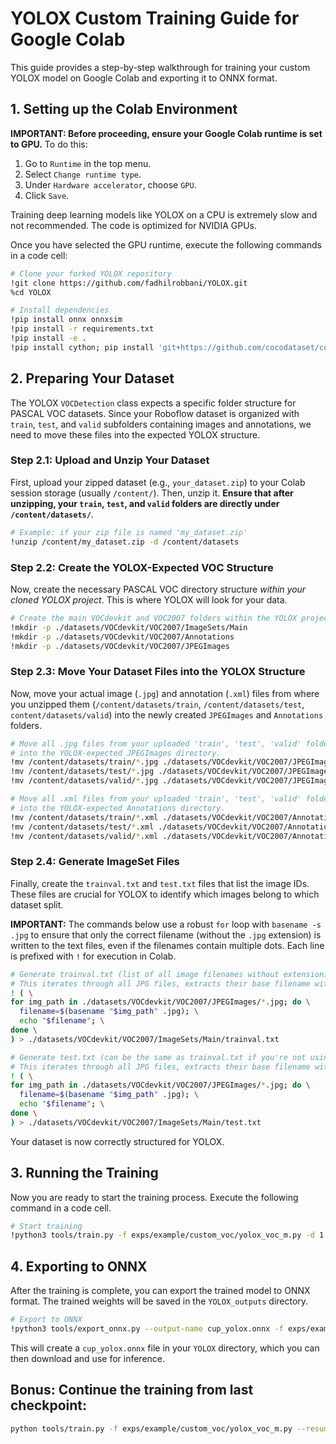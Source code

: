 # YOLOX Custom Training Guide for Google Colab

This guide provides a step-by-step walkthrough for training your custom YOLOX model on Google Colab and exporting it to ONNX format.

## 1. Setting up the Colab Environment

**IMPORTANT: Before proceeding, ensure your Google Colab runtime is set to GPU.**
To do this:
1.  Go to `Runtime` in the top menu.
2.  Select `Change runtime type`.
3.  Under `Hardware accelerator`, choose `GPU`.
4.  Click `Save`.

Training deep learning models like YOLOX on a CPU is extremely slow and not recommended. The code is optimized for NVIDIA GPUs.

Once you have selected the GPU runtime, execute the following commands in a code cell:

```bash
# Clone your forked YOLOX repository
!git clone https://github.com/fadhilrobbani/YOLOX.git
%cd YOLOX

# Install dependencies
!pip install onnx onnxsim
!pip install -r requirements.txt
!pip install -e .
!pip install cython; pip install 'git+https://github.com/cocodataset/cocoapi.git#subdirectory=PythonAPI'
```

## 2. Preparing Your Dataset

The YOLOX `VOCDetection` class expects a specific folder structure for PASCAL VOC datasets. Since your Roboflow dataset is organized with `train`, `test`, and `valid` subfolders containing images and annotations, we need to move these files into the expected YOLOX structure.

### Step 2.1: Upload and Unzip Your Dataset

First, upload your zipped dataset (e.g., `your_dataset.zip`) to your Colab session storage (usually `/content/`). Then, unzip it. **Ensure that after unzipping, your `train`, `test`, and `valid` folders are directly under `/content/datasets/`**.

```bash
# Example: if your zip file is named 'my_dataset.zip'
!unzip /content/my_dataset.zip -d /content/datasets
```

### Step 2.2: Create the YOLOX-Expected VOC Structure

Now, create the necessary PASCAL VOC directory structure *within your cloned YOLOX project*. This is where YOLOX will look for your data.

```bash
# Create the main VOCdevkit and VOC2007 folders within the YOLOX project
!mkdir -p ./datasets/VOCdevkit/VOC2007/ImageSets/Main
!mkdir -p ./datasets/VOCdevkit/VOC2007/Annotations
!mkdir -p ./datasets/VOCdevkit/VOC2007/JPEGImages
```

### Step 2.3: Move Your Dataset Files into the YOLOX Structure

Now, move your actual image (`.jpg`) and annotation (`.xml`) files from where you unzipped them (`/content/datasets/train`, `/content/datasets/test`, `content/datasets/valid`) into the newly created `JPEGImages` and `Annotations` folders.

```bash
# Move all .jpg files from your uploaded 'train', 'test', 'valid' folders
# into the YOLOX-expected JPEGImages directory.
!mv /content/datasets/train/*.jpg ./datasets/VOCdevkit/VOC2007/JPEGImages/
!mv /content/datasets/test/*.jpg ./datasets/VOCdevkit/VOC2007/JPEGImages/
!mv /content/datasets/valid/*.jpg ./datasets/VOCdevkit/VOC2007/JPEGImages/

# Move all .xml files from your uploaded 'train', 'test', 'valid' folders
# into the YOLOX-expected Annotations directory.
!mv /content/datasets/train/*.xml ./datasets/VOCdevkit/VOC2007/Annotations/
!mv /content/datasets/test/*.xml ./datasets/VOCdevkit/VOC2007/Annotations/
!mv /content/datasets/valid/*.xml ./datasets/VOCdevkit/VOC2007/Annotations/
```

### Step 2.4: Generate ImageSet Files

Finally, create the `trainval.txt` and `test.txt` files that list the image IDs. These files are crucial for YOLOX to identify which images belong to which dataset split.

**IMPORTANT:** The commands below use a robust `for` loop with `basename -s .jpg` to ensure that only the correct filename (without the `.jpg` extension) is written to the text files, even if the filenames contain multiple dots. Each line is prefixed with `!` for execution in Colab.

```bash
# Generate trainval.txt (list of all image filenames without extension)
# This iterates through all JPG files, extracts their base filename without the .jpg extension, and writes to trainval.txt.
! ( \
for img_path in ./datasets/VOCdevkit/VOC2007/JPEGImages/*.jpg; do \
  filename=$(basename "$img_path" .jpg); \
  echo "$filename"; \
done \
) > ./datasets/VOCdevkit/VOC2007/ImageSets/Main/trainval.txt

# Generate test.txt (can be the same as trainval.txt if you're not using a separate test set)
# This iterates through all JPG files, extracts their base filename without the .jpg extension, and writes to test.txt.
! ( \
for img_path in ./datasets/VOCdevkit/VOC2007/JPEGImages/*.jpg; do \
  filename=$(basename "$img_path" .jpg); \
  echo "$filename"; \
done \
) > ./datasets/VOCdevkit/VOC2007/ImageSets/Main/test.txt
```

Your dataset is now correctly structured for YOLOX.

## 3. Running the Training

Now you are ready to start the training process. Execute the following command in a code cell.

```bash
# Start training
!python3 tools/train.py -f exps/example/custom_voc/yolox_voc_m.py -d 1 -b 8 --fp16 -c weights/yolox_m.pth
```

## 4. Exporting to ONNX

After the training is complete, you can export the trained model to ONNX format. The trained weights will be saved in the `YOLOX_outputs` directory.

```bash
# Export to ONNX
!python3 tools/export_onnx.py --output-name cup_yolox.onnx -f exps/example/custom_voc/yolox_voc_m.py -c "/content/drive/MyDrive/Colab Notebooks/trained_models/cup-detection-yolox/yolox_voc_m/best_ckpt.pth"
```

This will create a `cup_yolox.onnx` file in your `YOLOX` directory, which you can then download and use for inference.


## Bonus: Continue the training from last checkpoint:

```bash
python tools/train.py -f exps/example/custom_voc/yolox_voc_m.py --resume -c /content/drive/MyDrive/Colab\ Notebooks/trained_models/cup-detection-yolox/latest_ckpt.pth
```